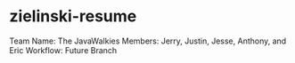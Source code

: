 # zielinski-resume
Team Name: The JavaWalkies
Members: Jerry, Justin, Jesse, Anthony, and Eric
Workflow: Future Branch

